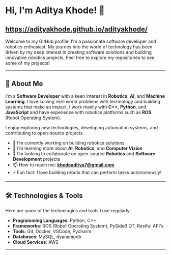 # Hi, I'm Aditya Khode! 👋

## https://adityakhode.github.io/adityakhode/

Welcome to my GitHub profile! I'm a passionate software developer and robotics enthusiast. My journey into the world of technology has been driven by my deep interest in creating software solutions and building innovative robotics projects. Feel free to explore my repositories to see some of my projects!


---

## 🚀 About Me

I'm a **Software Developer** with a keen interest in **Robotics**, **AI**, and **Machine Learning**. I love solving real-world problems with technology and building systems that make an impact. I work mainly with **C++**, **Python**, and **JavaScript** and have experience with robotics platforms such as **ROS** (Robot Operating System).

I enjoy exploring new technologies, developing automation systems, and contributing to open-source projects.

- 🔭 I’m currently working on building robotics solutions
- 🌱 I’m learning more about **AI**, **Robotics**, and **Computer Vision**
- 👯 I’m looking to collaborate on open-source **Robotics** and **Software Development** projects
- 📫 How to reach me: **khodeaditya7@gmail.com**
- ⚡ Fun fact: I love building robots that can perform tasks autonomously!

---

## 🛠️ Technologies & Tools

Here are some of the technologies and tools I use regularly:

- **Programming Languages**: Python, C++.
- **Frameworks**: ROS (Robot Operating System), PySide6 QT, Restful API's
- **Tools**: Git, Docker, VSCode, Pycharm
- **Databases**: MySQL, dyanamodb
- **Cloud Services**: AWS

---
<!--
## 📂 Projects

Here are some of the projects I've worked on. You can find the complete list of projects in my [repositories](https://github.com/adityakhode).

### 1. [**Project Name 1**](link-to-project) 📱
Description of the project goes here. You can explain what the project does, the technology stack you used, and any important highlights. If this project is related to Robotics, you can include how it involves hardware, sensors, or robotics frameworks.

### 2. [**Project Name 2**](link-to-project) 🤖
Another project description. This one can focus on robotics or AI-based solutions you’ve built, like autonomous navigation, AI algorithms, or machine learning systems for robotics.

---

## 🤖 My Interests in Robotics & Software Development

I am incredibly passionate about **Robotics** and **Software Development**. I have a deep interest in automating physical systems and creating intelligent machines that can solve real-world challenges. Whether it's working on autonomous robots or optimizing software for better user experience, I strive to bring ideas to life.

I’m particularly interested in:

- **AI and Machine Learning** for improving robot decision-making
- **Automation systems** for industrial and domestic environments
- **Sensor integration** and **computer vision** for real-time data processing
- **Building custom robots** from scratch for various tasks

---

## 🌟 Stats

![Aditya's GitHub Stats](https://github-readme-stats.vercel.app/api?username=adityakhode&show_icons=true&hide_title=true&count_private=true&hide=prs&theme=radical)

---

## 🔗 Let's Connect

Feel free to reach out if you'd like to collaborate on a project, contribute to open-source, or just discuss anything related to robotics and software development. You can connect with me on:

- LinkedIn: [Aditya Khode](https://www.linkedin.com/in/adityakhode/)
- Twitter: [@AdityaKhode](https://twitter.com/adityakhode)

Thanks for visiting my profile!

---

# 💥 Featured Repositories
-->
<!-- Add a list of repositories you'd like to highlight here 
[Repository 1](https://github.com/adityakhode/repo1) - Short description of repo 1
[Repository 2](https://github.com/adityakhode/repo2) - Short description of repo 2 -->
